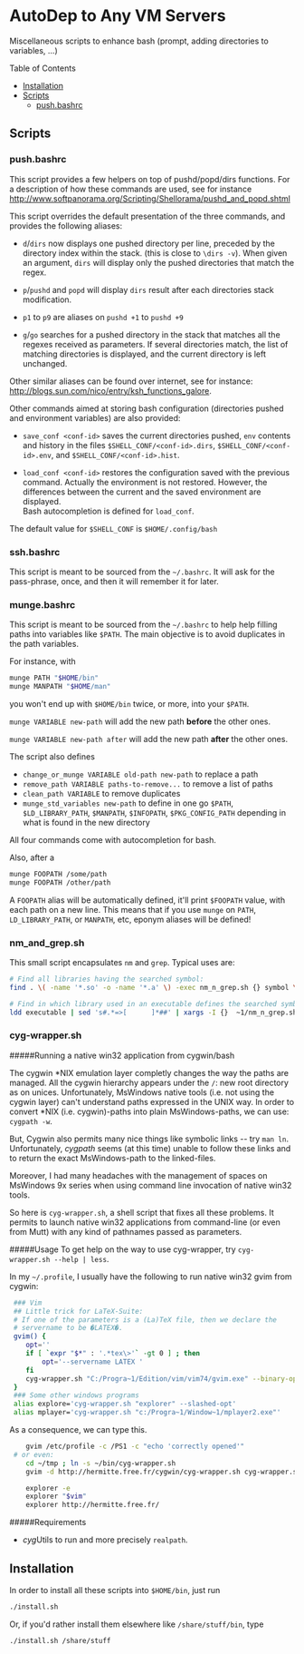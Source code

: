 AutoDep to Any VM Servers
==========================

Miscellaneous scripts to enhance bash (prompt, adding directories to variables, ...)

Table of Contents
* [Installation](#installation)
* [Scripts](#scripts)
  * [push.bashrc](#pushbashrc)


## Scripts

### push.bashrc

This script provides a few helpers on top of pushd/popd/dirs functions.
For a description of how these commands are used, see for instance
<http://www.softpanorama.org/Scripting/Shellorama/pushd_and_popd.shtml>

This script overrides the default presentation of the three commands, and
provides the following aliases:

* `d`/`dirs` now displays one pushed directory per line, preceded by the
  directory index within the stack. (this is close to `\dirs -v`).
  When given an argument, `dirs` will display only the pushed directories that
  match the regex.

* `p`/`pushd` and `popd` will display `dirs` result after each directories
  stack modification.

* `p1` to `p9` are aliases on `pushd +1` to `pushd +9`

* `g`/`go` searches for a pushed directory in the stack that matches all the
  regexes received as parameters. If several directories match, the list of
  matching directories is displayed, and the current directory is left
  unchanged.

Other similar aliases can be found over internet, see for instance:
 <http://blogs.sun.com/nico/entry/ksh_functions_galore>.


Other commands aimed at storing bash configuration (directories pushed and
environment variables) are also provided:

* `save_conf <conf-id>` saves the current directories pushed, `env` contents
  and history in the files `$SHELL_CONF/<conf-id>.dirs`,
  `$SHELL_CONF/<conf-id>.env`, and `$SHELL_CONF/<conf-id>.hist`.

* `load_conf <conf-id>` restores the configuration saved with the previous
  command. Actually the environment is not restored. However, the differences
  between the current and the saved environment are displayed.  
  Bash autocompletion is defined for `load_conf`.

The default value for `$SHELL_CONF` is `$HOME/.config/bash`

### ssh.bashrc

This script is meant to be sourced from the `~/.bashrc`. It will ask for the
pass-phrase, once, and then it will remember it for later.

### munge.bashrc

This script is meant to be sourced from the `~/.bashrc` to help help filling
paths into variables like `$PATH`. The main objective is to avoid duplicates in
the path variables.

For instance, with
```bash
munge PATH "$HOME/bin"
munge MANPATH "$HOME/man"
```
you won't end up with `$HOME/bin` twice, or more, into your `$PATH`.

`munge VARIABLE new-path` will add the new path **before** the other ones.

`munge VARIABLE new-path after` will add the new path **after** the other ones.

The script also defines
* `change_or_munge VARIABLE old-path new-path`  to replace a path
* `remove_path VARIABLE paths-to-remove...`  to remove a list of paths
* `clean_path VARIABLE` to remove duplicates
* `munge_std_variables new-path` to define in one go `$PATH`, `$LD_LIBRARY_PATH`, `$MANPATH`, `$INFOPATH`, `$PKG_CONFIG_PATH` depending in what is found in the new directory

All four commands come with autocompletion for bash.

Also, after a

```bash
munge FOOPATH /some/path
munge FOOPATH /other/path
```

A `FOOPATH` alias will be automatically defined, it'll print `$FOOPATH` value,
with each path on a new line. This means that if you use `munge` on `PATH`,
`LD_LIBRARY_PATH`, or `MANPATH`, etc, eponym aliases will be defined!

### nm_and_grep.sh

This small script encapsulates `nm` and `grep`. Typical uses are:
```bash
# Find all libraries having the searched symbol:
find . \( -name '*.so' -o -name '*.a' \) -exec nm_n_grep.sh {} symbol \; -print

# Find in which library used in an executable defines the searched symbol:
ldd executable | sed 's#.*=>[      ]*##' | xargs -I {}  ~1/nm_n_grep.sh -b {} symbol
```


### cyg-wrapper.sh
#####Running a native win32 application from cygwin/bash

The cygwin *NIX emulation layer completly changes the way the paths are
managed. All the cygwin hierarchy appears under the `/`: new root directory as
on unices. Unfortunately, MsWindows native tools (i.e. not using the cygwin
layer) can't understand paths expressed in the UNIX way.  In order to convert
*NIX (i.e. cygwin)-paths into plain MsWindows-paths, we can use: `cygpath -w`.

But, Cygwin also permits many nice things like symbolic links -- try `man ln`.
Unfortunately, *cygpath* seems (at this time) unable to follow these links and
to return the exact MsWindows-path to the linked-files.

Moreover, I had many headaches with the management of spaces on MsWindows 9x
series when using command line invocation of native win32 tools.

So here is `cyg-wrapper.sh`, a shell script that fixes all these problems. It
permits to launch native win32 applications from command-line (or even from
Mutt) with any kind of pathnames passed as parameters.


#####Usage
To get help on the way to use cyg-wrapper, try `cyg-wrapper.sh --help | less`.

In my `~/.profile`, I usually have the following to run native win32 gvim from
cygwin:

```bash
 ### Vim
 ## Little trick for LaTeX-Suite:
 # If one of the parameters is a (La)TeX file, then we declare the
 # servername to be �LATEX�.
 gvim() {
    opt=''
    if [ `expr "$*" : '.*tex\>'` -gt 0 ] ; then
        opt='--servername LATEX '
    fi
    cyg-wrapper.sh "C:/Progra~1/Edition/vim/vim74/gvim.exe" --binary-opt=-c,--cmd,-T,-t,--servername,--remote-send,--remote-expr --cyg-verbose --fork=2 $opt "$@"
 }
 ### Some other windows programs
 alias explore='cyg-wrapper.sh "explorer" --slashed-opt'
 alias mplayer='cyg-wrapper.sh "c:/Progra~1/Window~1/mplayer2.exe"'
```

As a consequence, we can type this.

```bash
    gvim /etc/profile -c /PS1 -c "echo 'correctly opened'"
 # or even:
    cd ~/tmp ; ln -s ~/bin/cyg-wrapper.sh
    gvim -d http://hermitte.free.fr/cygwin/cyg-wrapper.sh cyg-wrapper.sh

    explorer -e
    explorer "$vim"
    explorer http://hermitte.free.fr/
```

#####Requirements
* *cyg*Utils to run and more precisely `realpath`.

## Installation

In order to install all these scripts into `$HOME/bin`, just run
```bash
./install.sh
```

Or, if you'd rather install them elsewhere like `/share/stuff/bin`, type
```bash
./install.sh /share/stuff
```

